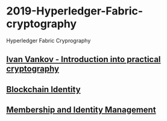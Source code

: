 # 2019-Hyperledger-Fabric-cryptography
Hyperledger Fabric Cryprography

## [Ivan Vankov - Introduction into practical cryptography](https://www.youtube.com/watch?v=2DKYIZ-0UOU)

## [Blockchain Identity](https://hyperledger-fabric.readthedocs.io/en/release-1.4/identity/identity.html?highlight=cryptography)

## [Membership and Identity Management](https://www.youtube.com/watch?v=4ujj5knD3pg)
